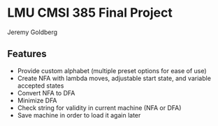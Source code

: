 # LMU CMSI 385 Final Project
Jeremy Goldberg

## Features
- Provide custom alphabet (multiple preset options for ease of use)
- Create NFA with lambda moves, adjustable start state, and variable accepted states
- Convert NFA to DFA
- Minimize DFA
- Check string for validity in current machine (NFA or DFA)
- Save machine in order to load it again later